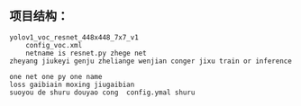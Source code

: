 ## 项目结构：  
	yolov1_voc_resnet_448x448_7x7_v1
		config_voc.xml
		netname is resnet.py zhege net
	zheyang jiukeyi genju zheliange wenjian conger jixu train or inference
	
	one net one py one name
	loss gaibiain moxing jiugaibian 
	suoyou de shuru douyao cong  config.ymal shuru 
	
	
